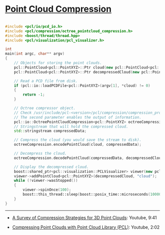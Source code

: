 # [Point Cloud Compression](http://pointclouds.org/documentation/tutorials/compression.php#octree-compression)





```cpp

#include <pcl/io/pcd_io.h>
#include <pcl/compression/octree_pointcloud_compression.h>
#include <boost/thread/thread.hpp>
#include <pcl/visualization/pcl_visualizer.h>

int
main(int argc, char** argv)
{
	// Objects for storing the point clouds.
	pcl::PointCloud<pcl::PointXYZ>::Ptr cloud(new pcl::PointCloud<pcl::PointXYZ>);
	pcl::PointCloud<pcl::PointXYZ>::Ptr decompressedCloud(new pcl::PointCloud<pcl::PointXYZ>);

	// Read a PCD file from disk.
	if (pcl::io::loadPCDFile<pcl::PointXYZ>(argv[1], *cloud) != 0)
	{
		return -1;
	}

	// Octree compressor object.
	// Check /usr/include/pcl-<version>/pcl/compression/compression_profiles.h for more profiles.
	// The second parameter enables the output of information.
	pcl::io::OctreePointCloudCompression<pcl::PointXYZ> octreeCompression(pcl::io::MED_RES_ONLINE_COMPRESSION_WITHOUT_COLOR, true);
	// Stringstream that will hold the compressed cloud.
	std::stringstream compressedData;

	// Compress the cloud (you would save the stream to disk).
	octreeCompression.encodePointCloud(cloud, compressedData);

	// Decompress the cloud.
	octreeCompression.decodePointCloud(compressedData, decompressedCloud);

	// Display the decompressed cloud.
	boost::shared_ptr<pcl::visualization::PCLVisualizer> viewer(new pcl::visualization::PCLVisualizer("Octree compression"));
	viewer->addPointCloud<pcl::PointXYZ>(decompressedCloud, "cloud");
	while (!viewer->wasStopped())
	{
		viewer->spinOnce(100);
		boost::this_thread::sleep(boost::posix_time::microseconds(100000));
	}
}

```


---

- [A Survey of Compression Strategies for 3D Point Clouds](https://www.youtube.com/watch?v=zgziFNTQ_ZE&feature=youtu.be): Youtube, 9:41

- [Compressing Point Clouds with Point Cloud Library (PCL)](https://www.youtube.com/watch?v=DLvO0b2NBXE&feature=youtu.be): Youtube, 2:02


